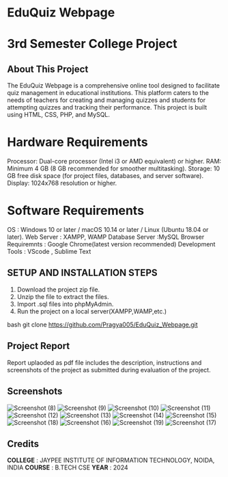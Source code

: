 # EduQuiz Webpage
# 3rd Semester College Project

## About This Project 
The EduQuiz Webpage is a comprehensive online tool designed to facilitate quiz management in educational institutions. 
This platform caters to the needs of teachers for creating and managing quizzes and students for attempting quizzes and tracking their performance.
This project is built using HTML, CSS, PHP, and MySQL.

# Hardware Requirements
Processor: Dual-core processor (Intel i3 or AMD equivalent) or higher. 
RAM: Minimum 4 GB (8 GB recommended for smoother multitasking). 
Storage: 10 GB free disk space (for project files, databases, and server software). 
Display: 1024x768 resolution or higher. 

# Software Requirements
OS : Windows 10 or later / macOS 10.14 or later / Linux (Ubuntu 18.04 or later). 
Web Server : XAMPP, WAMP
Database Server :MySQL
Browser Requiremnts : Google Chrome(latest version recommended)
Development Tools : VScode , Sublime Text

## SETUP AND INSTALLATION STEPS
1. Download the project zip file.
2. Unzip the file to extract the files.
3. Import .sql files into phpMyAdmin.
4. Run the project on a local server(XAMPP,WAMP,etc.)

bash
git clone https://github.com/Pragya005/EduQuiz_Webpage.git

## Project Report
Report uplaoded as pdf file includes the description, instructions and screenshots of the project as submitted during evaluation of the project.

## Screenshots
![Screenshot (8)](https://github.com/user-attachments/assets/391408a2-a1fd-4bb1-b121-c245400d1419)
![Screenshot (9)](https://github.com/user-attachments/assets/01dff745-b830-44c9-8853-bef832bd0400)
![Screenshot (10)](https://github.com/user-attachments/assets/2fe55385-70ca-4d66-957c-490c62ca69fe)
![Screenshot (11)](https://github.com/user-attachments/assets/03c13a6c-165d-4bf2-b4cf-7fdb8414132e)
![Screenshot (12)](https://github.com/user-attachments/assets/9907b9c8-35ee-4bbe-9580-66993761115d)
![Screenshot (13)](https://github.com/user-attachments/assets/341f4d2c-021b-47fc-b8be-62ac528ffdfb)
![Screenshot (14)](https://github.com/user-attachments/assets/170a98a2-7b5c-4e50-941b-608ddb339d56)
![Screenshot (15)](https://github.com/user-attachments/assets/9c0b0321-5aec-4fc1-bb71-724ff117b91c)
![Screenshot (18)](https://github.com/user-attachments/assets/167cbf6d-b838-4177-acd3-e2113d8c8418)
![Screenshot (16)](https://github.com/user-attachments/assets/91b9bfff-3644-4926-a3f1-85ac9a8198fe)
![Screenshot (19)](https://github.com/user-attachments/assets/defdf617-f921-4aa9-9ae2-f66b4b7ddbb3)
![Screenshot (17)](https://github.com/user-attachments/assets/060b82a1-5b5a-4433-88ec-d9fa60222e95)

## Credits
**COLLEGE** : JAYPEE INSTITUTE OF INFORMATION TECHNOLOGY, NOIDA, INDIA
**COURSE** : B.TECH CSE
**YEAR** : 2024
